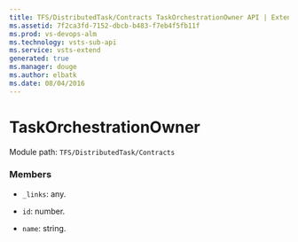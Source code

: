 ```yaml
---
title: TFS/DistributedTask/Contracts TaskOrchestrationOwner API | Extensions for Visual Studio Team Services
ms.assetid: 7f2ca3fd-7152-dbcb-b483-f7eb4f5fb11f
ms.prod: vs-devops-alm
ms.technology: vsts-sub-api
ms.service: vsts-extend
generated: true
ms.manager: douge
ms.author: elbatk
ms.date: 08/04/2016
---
```


# TaskOrchestrationOwner

Module path: `TFS/DistributedTask/Contracts`


### Members

* `_links`: any. 

* `id`: number. 

* `name`: string. 

